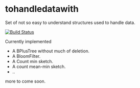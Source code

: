 tohandledatawith
================

Set of not so easy to understand structures used to handle data.

[![Build Status](https://travis-ci.org/purbon/tohandledatawith.svg?branch=master)](https://travis-ci.org/purbon/tohandledatawith)

Currently implemented

* A BPlusTree without much of deletion.
* A BloomFilter.
* A Count min sketch.
* A count mean-min sketch.
* ..


more to come soon.
